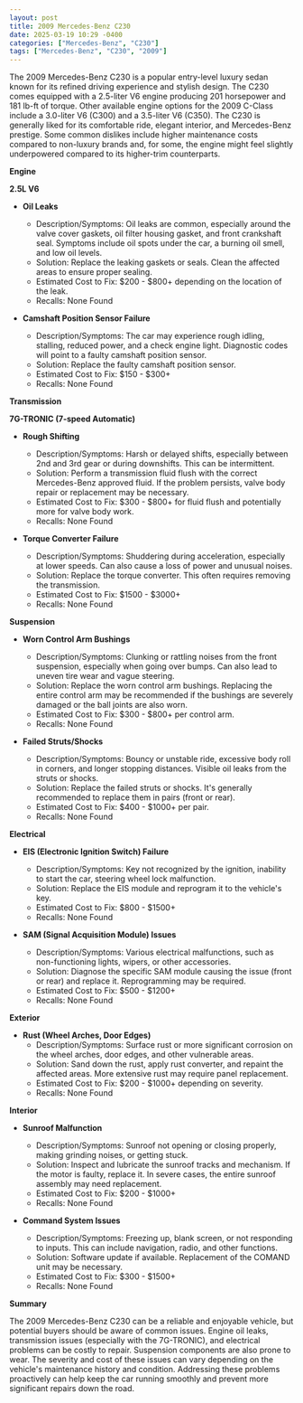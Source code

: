 ```yaml
---
layout: post
title: 2009 Mercedes-Benz C230
date: 2025-03-19 10:29 -0400
categories: ["Mercedes-Benz", "C230"]
tags: ["Mercedes-Benz", "C230", "2009"]
---
```

The 2009 Mercedes-Benz C230 is a popular entry-level luxury sedan known for its refined driving experience and stylish design. The C230 comes equipped with a 2.5-liter V6 engine producing 201 horsepower and 181 lb-ft of torque. Other available engine options for the 2009 C-Class include a 3.0-liter V6 (C300) and a 3.5-liter V6 (C350). The C230 is generally liked for its comfortable ride, elegant interior, and Mercedes-Benz prestige. Some common dislikes include higher maintenance costs compared to non-luxury brands and, for some, the engine might feel slightly underpowered compared to its higher-trim counterparts.

**Engine**

**2.5L V6**

*   **Oil Leaks**
    *   Description/Symptoms: Oil leaks are common, especially around the valve cover gaskets, oil filter housing gasket, and front crankshaft seal. Symptoms include oil spots under the car, a burning oil smell, and low oil levels.
    *   Solution: Replace the leaking gaskets or seals. Clean the affected areas to ensure proper sealing.
    *   Estimated Cost to Fix: $200 - $800+ depending on the location of the leak.
    *   Recalls: None Found

*   **Camshaft Position Sensor Failure**
    *   Description/Symptoms: The car may experience rough idling, stalling, reduced power, and a check engine light. Diagnostic codes will point to a faulty camshaft position sensor.
    *   Solution: Replace the faulty camshaft position sensor.
    *   Estimated Cost to Fix: $150 - $300+
    *   Recalls: None Found

**Transmission**

**7G-TRONIC (7-speed Automatic)**

*   **Rough Shifting**
    *   Description/Symptoms: Harsh or delayed shifts, especially between 2nd and 3rd gear or during downshifts. This can be intermittent.
    *   Solution: Perform a transmission fluid flush with the correct Mercedes-Benz approved fluid. If the problem persists, valve body repair or replacement may be necessary.
    *   Estimated Cost to Fix: $300 - $800+ for fluid flush and potentially more for valve body work.
    *   Recalls: None Found

*   **Torque Converter Failure**
    *   Description/Symptoms: Shuddering during acceleration, especially at lower speeds. Can also cause a loss of power and unusual noises.
    *   Solution: Replace the torque converter. This often requires removing the transmission.
    *   Estimated Cost to Fix: $1500 - $3000+
    *   Recalls: None Found

**Suspension**

*   **Worn Control Arm Bushings**
    *   Description/Symptoms: Clunking or rattling noises from the front suspension, especially when going over bumps. Can also lead to uneven tire wear and vague steering.
    *   Solution: Replace the worn control arm bushings. Replacing the entire control arm may be recommended if the bushings are severely damaged or the ball joints are also worn.
    *   Estimated Cost to Fix: $300 - $800+ per control arm.
    *   Recalls: None Found

*   **Failed Struts/Shocks**
    *   Description/Symptoms: Bouncy or unstable ride, excessive body roll in corners, and longer stopping distances. Visible oil leaks from the struts or shocks.
    *   Solution: Replace the failed struts or shocks. It's generally recommended to replace them in pairs (front or rear).
    *   Estimated Cost to Fix: $400 - $1000+ per pair.
    *   Recalls: None Found

**Electrical**

*   **EIS (Electronic Ignition Switch) Failure**
    *   Description/Symptoms: Key not recognized by the ignition, inability to start the car, steering wheel lock malfunction.
    *   Solution: Replace the EIS module and reprogram it to the vehicle's key.
    *   Estimated Cost to Fix: $800 - $1500+
    *   Recalls: None Found

*   **SAM (Signal Acquisition Module) Issues**
    *   Description/Symptoms: Various electrical malfunctions, such as non-functioning lights, wipers, or other accessories.
    *   Solution: Diagnose the specific SAM module causing the issue (front or rear) and replace it. Reprogramming may be required.
    *   Estimated Cost to Fix: $500 - $1200+
    *   Recalls: None Found

**Exterior**

*   **Rust (Wheel Arches, Door Edges)**
    *   Description/Symptoms: Surface rust or more significant corrosion on the wheel arches, door edges, and other vulnerable areas.
    *   Solution: Sand down the rust, apply rust converter, and repaint the affected areas. More extensive rust may require panel replacement.
    *   Estimated Cost to Fix: $200 - $1000+ depending on severity.
    *   Recalls: None Found

**Interior**

*   **Sunroof Malfunction**
    *   Description/Symptoms: Sunroof not opening or closing properly, making grinding noises, or getting stuck.
    *   Solution: Inspect and lubricate the sunroof tracks and mechanism. If the motor is faulty, replace it. In severe cases, the entire sunroof assembly may need replacement.
    *   Estimated Cost to Fix: $200 - $1000+
    *   Recalls: None Found

*   **Command System Issues**
    *   Description/Symptoms: Freezing up, blank screen, or not responding to inputs. This can include navigation, radio, and other functions.
    *   Solution: Software update if available. Replacement of the COMAND unit may be necessary.
    *   Estimated Cost to Fix: $300 - $1500+
    *   Recalls: None Found

**Summary**

The 2009 Mercedes-Benz C230 can be a reliable and enjoyable vehicle, but potential buyers should be aware of common issues. Engine oil leaks, transmission issues (especially with the 7G-TRONIC), and electrical problems can be costly to repair. Suspension components are also prone to wear. The severity and cost of these issues can vary depending on the vehicle's maintenance history and condition. Addressing these problems proactively can help keep the car running smoothly and prevent more significant repairs down the road.

